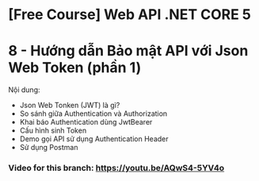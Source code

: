 ﻿# [Free Course] Web API .NET CORE 5

# 8 - Hướng dẫn Bảo mật API với Json Web Token (phần 1)

Nội dung:
- Json Web Tonken (JWT) là gì?
- So sánh giữa Authentication và Authorization
- Khai báo Authentication dùng JwtBearer
- Cấu hình sinh Token
- Demo gọi API sử dụng Authentication Header
- Sử dụng Postman

### Video for this branch: https://youtu.be/AQwS4-5YV4o